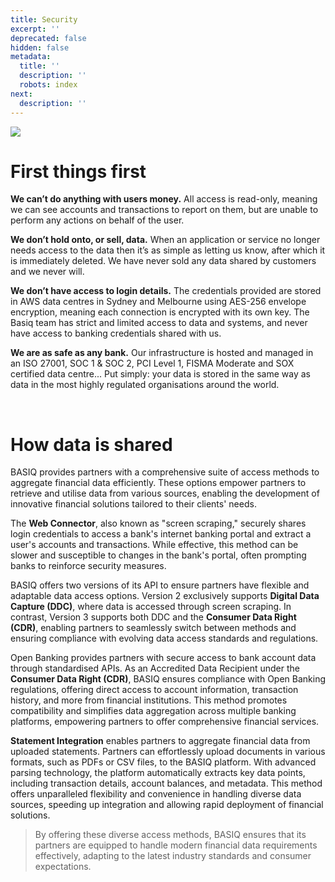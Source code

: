 ```yaml
---
title: Security
excerpt: ''
deprecated: false
hidden: false
metadata:
  title: ''
  description: ''
  robots: index
next:
  description: ''
---
```

<Image align="center" src="https://files.readme.io/faf2addd103fed685b2347a691310797d63d7fed623b361bd8d68035e5fbd9b1-6c2e4ae-Group_2061.jpg" />

# First things first

**We can’t do anything with users money.** All access is read-only, meaning we can see accounts and transactions to report on them, but are unable to perform any actions on behalf of the user. 

**We don’t hold onto, or sell, data.** When an application or service no longer needs access to the data then it’s as simple as letting us know, after which it is immediately deleted. We have never sold any data shared by customers and we never will. 

**We don’t have access to login details.** The credentials provided are stored in AWS data centres in Sydney and Melbourne using AES-256 envelope encryption, meaning each connection is encrypted with its own key. The Basiq team has strict and limited access to data and systems, and never have access to banking credentials shared with us.

**We are as safe as any bank.** Our infrastructure is hosted and managed in an ISO 27001, SOC 1 & SOC 2, PCI Level 1, FISMA Moderate and SOX certified data centre... Put simply: your data is stored in the same way as data in the most highly regulated organisations around the world.

 

# How data is shared

BASIQ provides partners with a comprehensive suite of access methods to aggregate financial data efficiently. These options empower partners to retrieve and utilise data from various sources, enabling the development of innovative financial solutions tailored to their clients' needs.

The **Web Connector**, also known as "screen scraping," securely shares login credentials to access a bank's internet banking portal and extract a user's accounts and transactions. While effective, this method can be slower and susceptible to changes in the bank's portal, often prompting banks to reinforce security measures.

BASIQ offers two versions of its API to ensure partners have flexible and adaptable data access options. Version 2 exclusively supports **Digital Data Capture (DDC)**, where data is accessed through screen scraping. In contrast, Version 3 supports both DDC and the **Consumer Data Right (CDR)**, enabling partners to seamlessly switch between methods and ensuring compliance with evolving data access standards and regulations.

Open Banking provides partners with secure access to bank account data through standardised APIs. As an Accredited Data Recipient under the **Consumer Data Right (CDR)**, BASIQ ensures compliance with Open Banking regulations, offering direct access to account information, transaction history, and more from financial institutions. This method promotes compatibility and simplifies data aggregation across multiple banking platforms, empowering partners to offer comprehensive financial services.

**Statement Integration** enables partners to aggregate financial data from uploaded statements. Partners can effortlessly upload documents in various formats, such as PDFs or CSV files, to the BASIQ platform. With advanced parsing technology, the platform automatically extracts key data points, including transaction details, account balances, and metadata. This method offers unparalleled flexibility and convenience in handling diverse data sources, speeding up integration and allowing rapid deployment of financial solutions.

> By offering these diverse access methods, BASIQ ensures that its partners are equipped to handle modern financial data requirements effectively, adapting to the latest industry standards and consumer expectations.
